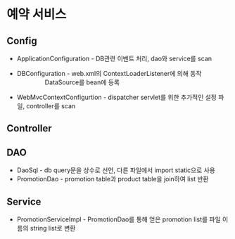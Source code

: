 # 예약 서비스

## Config
  * ApplicationConfiguration - DB관련 이벤트 처리, dao와 service를 scan
  
  * DBConfiguration - web.xml의 ContextLoaderListener에 의해 동작
  &nbsp;&nbsp;&nbsp;&nbsp;&nbsp;&nbsp;&nbsp;&nbsp;&nbsp;&nbsp;&nbsp;&nbsp;&nbsp;&nbsp;&nbsp;
  DataSource를 bean에 등록
  
  * WebMvcContextConfigurtion - dispatcher servlet를 위한 추가적인 설정 파일, controller를 scan
  
## Controller

## DAO
  * DaoSql - db query문을 상수로 선언, 다른 파일에서 import static으로 사용
  * PromotionDao - promotion table과 product table을 join하여 list 반환
  
## Service
  * PromotionServiceImpl - PromotionDao를 통해 얻은 promotion list를 파일 이름의 string list로 변환
